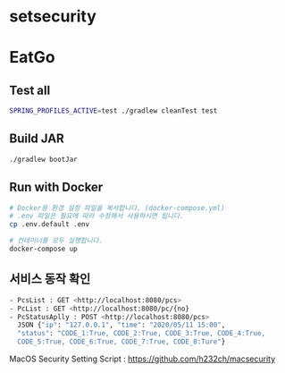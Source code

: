 # setsecurity

# EatGo

## Test all

```bash
SPRING_PROFILES_ACTIVE=test ./gradlew cleanTest test
```

## Build JAR

```bash
./gradlew bootJar
```

## Run with Docker

```bash
# Docker용 환경 설정 파일을 복사합니다. (docker-compose.yml)
# .env 파일은 필요에 따라 수정해서 사용하시면 됩니다.
cp .env.default .env

# 컨테이너를 모두 실행합니다.
docker-compose up
```

## 서비스 동작 확인
```bash
- PcsList : GET <http://localhost:8080/pcs>
- PcList : GET <http://localhost:8080/pc/{no}
- PcStatusAplly : POST <http://localhost:8080/pcs>
  JSON {"ip": "127.0.0.1", "time": "2020/05/11 15:00",
  "status": "CODE_1:True, CODE_2:True, CODE_3:True, CODE_4:True,
  CODE_5:True, CODE_6:True, CODE_7:True, CODE_8:Ture"}
```
  
MacOS Security Setting Script : https://github.com/h232ch/macsecurity

